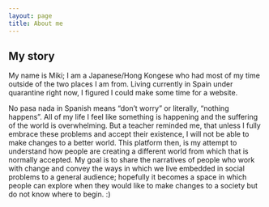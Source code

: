 ```yaml
---
layout: page
title: About me
---
```


## My story

My name is Miki; I am a Japanese/Hong Kongese who had most of my time outside of the two places I am from. Living currently in Spain under quarantine right now, I figured I could make some time for a website. 

No pasa nada in Spanish means “don’t worry” or literally, “nothing happens”. All of my life I feel like something is happening and the suffering of the world is overwhelming. But a teacher reminded me, that unless I fully embrace these problems and accept their existence, I will not be able to make changes to a better world. This platform then, is my attempt to understand how people are creating a different world from which that is normally accepted. My goal is to share the narratives of people who work with change and convey the ways in which we live embedded in social problems to a general audience; hopefully it becomes a space in which people can explore when they would like to make changes to a society but do not know where to begin. :)




 